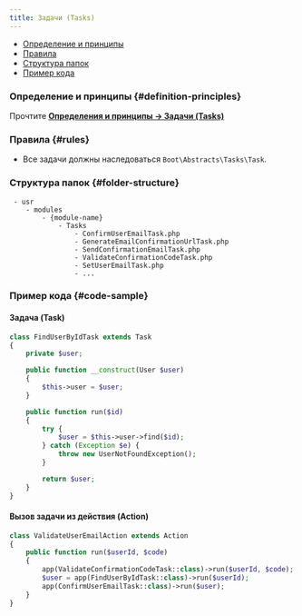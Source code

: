 ```yaml
---
title: Задачи (Tasks)
---
```


- [Определение и принципы](#definition-principles)
- [Правила](#rules)
- [Структура папок](#folder-structure)
- [Пример кода](#code-sample)

### Определение и принципы {#definition-principles}

Прочтите [**Определения и принципы -> Задачи (Tasks)**](/docs/Structure/Definitions/routes)

### Правила {#rules}

- Все задачи должны наследоваться <class>`Boot\Abstracts\Tasks\Task`</class>.

### Структура папок {#folder-structure}

```
 - usr
    - modules
        - {module-name}
            - Tasks
                - ConfirmUserEmailTask.php
                - GenerateEmailConfirmationUrlTask.php
                - SendConfirmationEmailTask.php
                - ValidateConfirmationCodeTask.php
                - SetUserEmailTask.php
                - ...
```

### Пример кода {#code-sample}

#### Задача (Task)

```php
class FindUserByIdTask extends Task
{
    private $user;

    public function __construct(User $user)
    {
        $this->user = $user;
    }

    public function run($id)
    {
        try {
            $user = $this->user->find($id);
        } catch (Exception $e) {
            throw new UserNotFoundException();
        }

        return $user;
    }
}
```

#### Вызов задачи из действия (Action)

```php
class ValidateUserEmailAction extends Action
{
    public function run($userId, $code)
    {
        app(ValidateConfirmationCodeTask::class)->run($userId, $code);
        $user = app(FindUserByIdTask::class)->run($userId);
        app(ConfirmUserEmailTask::class)->run($user);
    }
}
```
